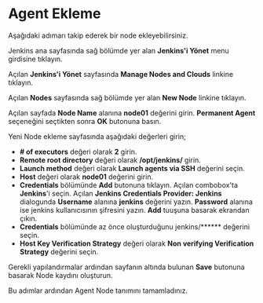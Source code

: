 # Agent Ekleme

Aşağıdaki adımarı takip ederek bir node ekleyebilirsiniz.

Jenkins ana sayfasında sağ bölümde yer alan **Jenkins'i Yönet** menu girdisine tıklayın. 

Açılan **Jenkins'i Yönet** sayfasında **Manage Nodes and Clouds** linkine tıklayın.

Açılan **Nodes** sayfasında sağ bölümde yer alan **New Node** linkine tıklayın.

Açılan sayfada **Node Name** alanına **node01** değerini girin. **Permanent Agent** seçeneğini seçtikten sonra **OK** butonuna basın.

Yeni Node ekleme sayfasında aşağıdaki değerleri girin;

* **# of executors** değeri olarak **2** girin.
* **Remote root directory** değeri olarak **/opt/jenkins/** girin.
* **Launch method** değeri olarak **Launch agents via SSH** değerini seçin.
* **Host** değeri olarak **node01** değerini girin.
* **Credentials** bölümünde **Add** butonuna tıklayın. Açılan combobox'ta **Jenkins**'i seçin. Açılan **Jenkins Credentials Provider: Jenkins** dialogunda **Username** alanına **jenkins** değerini yazın. **Password** alanına ise jenkins kullanıcısının şifresini yazın. **Add** tuuşuna basarak ekrandan çıkın.
* **Credentials** bölümünde az önce oluşturduğunu jenkins/****** değerini seçin.
* **Host Key Verification Strategy** değeri olarak **Non verifying Verification Strategy** değerini seçin.

Gerekli yapılandırmalar ardından sayfanın altında bulunan **Save** butonuna basarak Node kaydını oluşturun.

Bu adımlar ardından Agent Node tanımını tamamladınız.